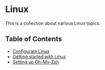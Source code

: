 # Linux

This is a collection about various Linux topics.

## Table of Contents

- [Configurate Linux](/linux/configuration.md#linux-configuration)
- [Getting started with Linux](/linux/configuration.md#getting-started)
- [Setting up Oh-My-Zsh](configuration.md#oh-my-zsh)

